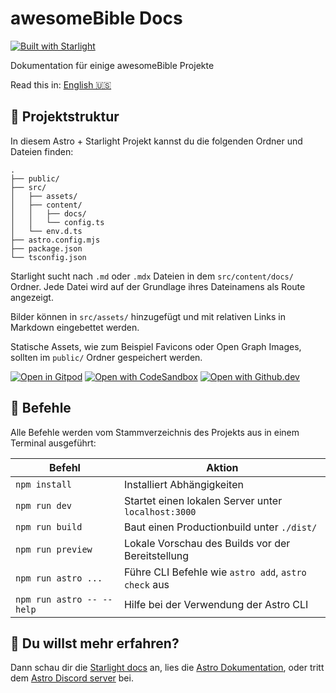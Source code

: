 # awesomeBible Docs
[![Built with Starlight](https://astro.badg.es/v2/built-with-starlight/tiny.svg)](https://starlight.astro.build)

Dokumentation für einige awesomeBible Projekte

Read this in: [English 🇺🇸](README_EN.md)
## 🚀 Projektstruktur

In diesem Astro + Starlight Projekt kannst du die folgenden Ordner und Dateien finden:

```
.
├── public/
├── src/
│   ├── assets/
│   ├── content/
│   │   ├── docs/
│   │   └── config.ts
│   └── env.d.ts
├── astro.config.mjs
├── package.json
└── tsconfig.json
```

Starlight sucht nach `.md` oder `.mdx` Dateien in dem `src/content/docs/` Ordner. Jede Datei wird auf der Grundlage ihres Dateinamens als Route angezeigt.

Bilder können in `src/assets/` hinzugefügt und mit relativen Links in Markdown eingebettet werden.

Statische Assets, wie zum Beispiel Favicons oder Open Graph Images, sollten im `public/` Ordner gespeichert werden.

[![Open in Gitpod](https://gitpod.io/button/open-in-gitpod.svg)](https://gitpod.io/#https://github.com/awesomebible/docs)  [![Open with CodeSandbox](https://assets.codesandbox.io/github/button-edit-lime.svg)](https://codesandbox.io/p/github/awesomebible/docs) [![Open with Github.dev](https://img.shields.io/badge/Open_with-Github.dev-black?style=for-the-badge&logo=github)](https://github.dev/awesomebible/docs)

## 🧞 Befehle

Alle Befehle werden vom Stammverzeichnis des Projekts aus in einem Terminal ausgeführt:

| Befehl                    | Aktion                                               |
| ------------------------- | ---------------------------------------------------- |
| `npm install`             | Installiert Abhängigkeiten                           |
| `npm run dev`             | Startet einen lokalen Server unter `localhost:3000`  |
| `npm run build`           | Baut einen Productionbuild unter `./dist/`           |
| `npm run preview`         | Lokale Vorschau des Builds vor der Bereitstellung    |
| `npm run astro ...`       | Führe CLI Befehle wie `astro add`, `astro check` aus |
| `npm run astro -- --help` | Hilfe bei der Verwendung der Astro CLI               |

## 👀 Du willst mehr erfahren?

Dann schau dir die [Starlight docs](https://starlight.astro.build/) an, lies die [Astro Dokumentation](https://docs.astro.build), oder tritt dem [Astro Discord server](https://astro.build/chat) bei.
